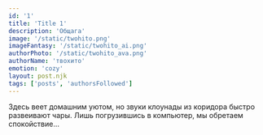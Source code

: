 ```yaml
---
id: '1'
title: 'Title 1'
description: 'Общага'
image: '/static/twohito.png'
imageFantasy: '/static/twohito_ai.png'
authorPhoto: '/static/twohito_ava.png'
authorName: 'твохито'
emotion: 'cozy'
layout: post.njk
tags: ['posts', 'authorsFollowed']
---
```


Здесь веет домашним уютом, но звуки клоунады из коридора быстро развеивают чары. Лишь погрузившись в компьютер, мы обретаем спокойствие...

